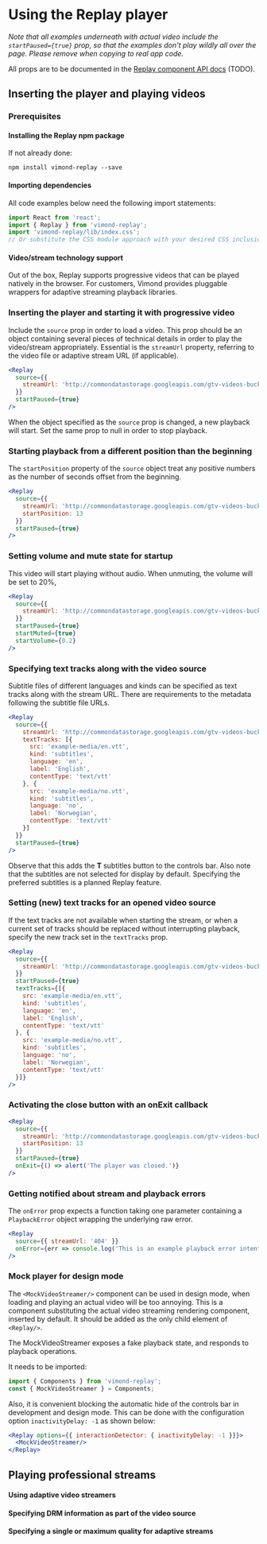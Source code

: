 # Using the Replay player

*Note that all examples underneath with actual video include the `startPaused={true}` prop, so that the examples don't play wildly all over the page. Please remove when copying to real app code.*

All props are to be documented in the [Replay component API docs](#) (TODO).

## Inserting the player and playing videos

### Prerequisites

#### Installing the Replay npm package

If not already done:

```
npm install vimond-replay --save
```

#### Importing dependencies

All code examples below need the following import statements:

```javascript
import React from 'react';
import { Replay } from 'vimond-replay';
import 'vimond-replay/lib/index.css'; 
// Or substitute the CSS module approach with your desired CSS inclusion mechanism.
```

#### Video/stream technology support

Out of the box, Replay supports progressive videos that can be played natively in the browser. For customers, Vimond provides pluggable wrappers for adaptive streaming playback libraries.

### Inserting the player and starting it with progressive video

Include the `source` prop in order to load a video. This prop should be an object containing several pieces of technical details in order to play the video/stream appropriately. Essential is the `streamUrl` property, referring to the video file or adaptive stream URL (if applicable).

```.jsx
<Replay
  source={{ 
    streamUrl: 'http://commondatastorage.googleapis.com/gtv-videos-bucket/sample/BigBuckBunny.mp4'
  }}
  startPaused={true}
/>
```

When the object specified as the `source` prop is changed, a new playback will start. Set the same prop to null in order to stop playback.

### Starting playback from a different position than the beginning

The `startPosition` property of the `source` object treat any positive numbers as the number of seconds offset from the beginning.

```.jsx
<Replay
  source={{ 
    streamUrl: 'http://commondatastorage.googleapis.com/gtv-videos-bucket/sample/BigBuckBunny.mp4',
    startPosition: 13
  }}
  startPaused={true}
/>
```

### Setting volume and mute state for startup

This video will start playing without audio. When unmuting, the volume will be set to 20%,

```.jsx
<Replay
  source={{ 
    streamUrl: 'http://commondatastorage.googleapis.com/gtv-videos-bucket/sample/BigBuckBunny.mp4'
  }}
  startPaused={true}
  startMuted={true}
  startVolume={0.2}
/>
```

### Specifying text tracks along with the video source

Subtitle files of different languages and kinds can be specified as text tracks along with the stream URL. There are requirements to the metadata following the subtitle file URLs.

```.jsx
<Replay
  source={{ 
    streamUrl: 'http://commondatastorage.googleapis.com/gtv-videos-bucket/sample/BigBuckBunny.mp4',
    textTracks: [{
      src: 'example-media/en.vtt',
      kind: 'subtitles',
      language: 'en',
      label: 'English',
      contentType: 'text/vtt'
    }, {
      src: 'example-media/no.vtt',
      kind: 'subtitles',
      language: 'no',
      label: 'Norwegian',
      contentType: 'text/vtt'
	}]
  }}
  startPaused={true}
/>
```

Observe that this adds the **T** subtitles button to the controls bar. Also note that the subtitles are not selected for display by default. Specifying the preferred subtitles is a planned Replay feature.

### Setting (new) text tracks for an opened video source

If the text tracks are not available when starting the stream, or when a current set of tracks should be replaced without interrupting playback, specify the new track set in the `textTracks` prop.

```.jsx
<Replay
  source={{ 
    streamUrl: 'http://commondatastorage.googleapis.com/gtv-videos-bucket/sample/BigBuckBunny.mp4'
  }}
  startPaused={true}
  textTracks={[{
	src: 'example-media/en.vtt',
	kind: 'subtitles',
	language: 'en',
	label: 'English',
	contentType: 'text/vtt'
  }, {
	src: 'example-media/no.vtt',
	kind: 'subtitles',
	language: 'no',
	label: 'Norwegian',
	contentType: 'text/vtt'
  }]}
/>
```

### Activating the close button with an onExit callback

```.jsx
<Replay
  source={{ 
    streamUrl: 'http://commondatastorage.googleapis.com/gtv-videos-bucket/sample/BigBuckBunny.mp4',
    startPosition: 13
  }}
  startPaused={true}
  onExit={() => alert('The player was closed.')}
/>
```

### Getting notified about stream and playback errors

The `onError` prop expects a function taking one parameter containing a `PlaybackError` object wrapping the underlying raw error.

```.jsx
<Replay
  source={{ streamUrl: '404' }}
  onError={err => console.log('This is an example playback error intentionally triggered.', { code: err.code, message: err.messages })}
/>
```

### Mock player for design mode

The `<MockVideoStreamer/>` component can be used in design mode, when loading and playing an actual video will be too annoying. This is a component substituting the actual video streaming rendering component, inserted by default. It should be added as the only child element of `<Replay/>`.

The MockVideoStreamer exposes a fake playback state, and responds to playback operations.

It needs to be imported:

```javascript
import { Components } from 'vimond-replay';
const { MockVideoStreamer } = Components;
```

Also, it is convenient blocking the automatic hide of the controls bar in development and design mode. This can be done with the configuration option `inactivityDelay: -1` as shown below:

```.jsx
<Replay options={{ interactionDetector: { inactivityDelay: -1 }}}>
  <MockVideoStreamer/>
</Replay>
```

## Playing professional streams

#### Using adaptive video streamers

#### Specifying DRM information as part of the video source

#### Specifying a single or maximum quality for adaptive streams


